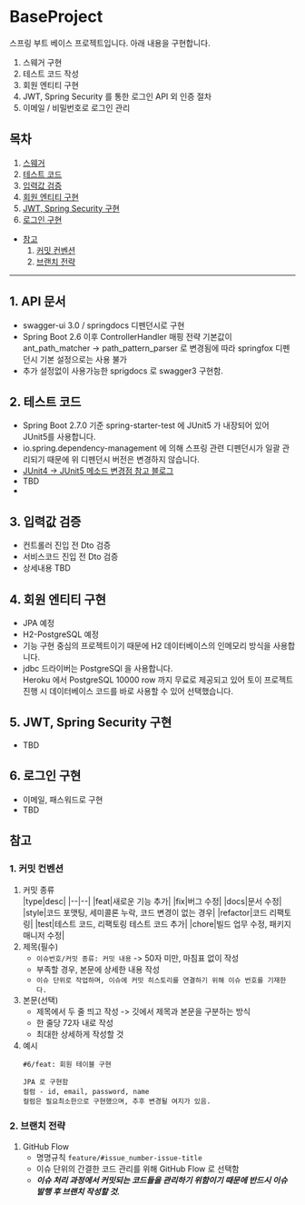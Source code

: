 # BaseProject
스프링 부트 베이스 프로젝트입니다. 아래 내용을 구현합니다.
1. 스웨거 구현
2. 테스트 코드 작성
3. 회원 엔티티 구현
4. JWT, Spring Security 를 통한 로그인 API 외 인증 절차
5. 이메일 / 비밀번호로 로그인 관리

## 목차
1. [스웨거](#1-스웨거)
2. [테스트 코드](#2-테스트-코드)
3. [입력값 검증](#3-입력값-검증)
4. [회원 엔티티 구현](#4-회원-엔티티-구현)
5. [JWT, Spring Security 구현](#5-jwt-spring-security-구현)
6. [로그인 구현](#6-로그인-구현)

* [참고](#참고)
   1. [커밋 컨벤션](#1-커밋-컨벤션)
   2. [브랜치 전략](#2-브랜치-전략)
---

## 1. API 문서
- swagger-ui 3.0 / springdocs 디펜던시로 구현
- Spring Boot 2.6 이후 ControllerHandler 매핑 전략 기본값이 ant_path_matcher -> path_pattern_parser 로 변경됨에 따라 springfox 디펜던시 기본 설정으로는 사용 불가
- 추가 설정없이 사용가능한 sprigdocs 로 swagger3 구현함.

## 2. 테스트 코드
- Spring Boot 2.7.0 기준 spring-starter-test 에 JUnit5 가 내장되어 있어 JUnit5를 사용합니다.
- io.spring.dependency-management 에 의해 스프링 관련 디펜던시가 일괄 관리되기 때문에 위 디펜던시 버전은 변경하지 않습니다.
- [JUnit4 -> JUnit5 메소드 변경점 참고 블로그](https://theheydaze.tistory.com/218)
- TBD
- 
## 3. 입력값 검증
- 컨트롤러 진입 전 Dto 검증
- 서비스코드 진입 전 Dto 검증
- 상세내용 TBD

## 4. 회원 엔티티 구현
- JPA 예정
- H2-PostgreSQL 예정
- 기능 구현 중심의 프로젝트이기 때문에 H2 데이터베이스의 인메모리 방식을 사용합니다.
- jdbc 드라이버는 PostgreSQl 을 사용합니다.   
  Heroku 에서 PostgreSQL 10000 row 까지 무료로 제공되고 있어 토이 프로젝트 진행 시 데이터베이스 코드를 바로 사용할 수 있어 선택했습니다.
  
## 5. JWT, Spring Security 구현
- TBD

## 6. 로그인 구현
- 이메일, 패스워드로 구현
- TBD

## 참고
### 1. 커밋 컨벤션
1. 커밋 종류   
   |type|desc|
   |--|--|
   |feat|새로운 기능 추가|
   |fix|버그 수정|
   |docs|문서 수정|
   |style|코드 포맷팅, 세미콜론 누락, 코드 변경이 없는 경우|
   |refactor|코드 리팩토링|
   |test|테스트 코드, 리팩토링 테스트 코드 추가|
   |chore|빌드 업무 수정, 패키지 매니저 수정|
2. 제목(필수)
     - `이슈번호/커밋 종류: 커밋 내용` -> 50자 미만, 마침표 없이 작성
     - 부족할 경우, 본문에 상세한 내용 작성
     - `이슈 단위로 작업하며, 이슈에 커밋 히스토리를 연결하기 위해 이슈 번호를 기재한다.`
3. 본문(선택)
     - 제목에서 두 줄 띄고 작성 -> 깃에서 제목과 본문을 구분하는 방식
     - 한 줄당 72자 내로 작성
     - 최대한 상세하게 작성할 것
4. 예시
   ```
   #6/feat: 회원 테이블 구현

   JPA 로 구현함
   컬럼 - id, email, password, name
   컬럼은 필요최소한으로 구현했으며, 추후 변경될 여지가 있음.
   ```

### 2. 브랜치 전략
1. GitHub Flow
     - 명명규칙 `feature/#issue_number-issue-title`
     - 이슈 단위의 간결한 코드 관리를 위해 GitHub Flow 로 선택함
     - ***이슈 처리 과정에서 커밋되는 코드들을 관리하기 위함이기 때문에 반드시 이슈 발행 후 브랜치 작성할 것.***

